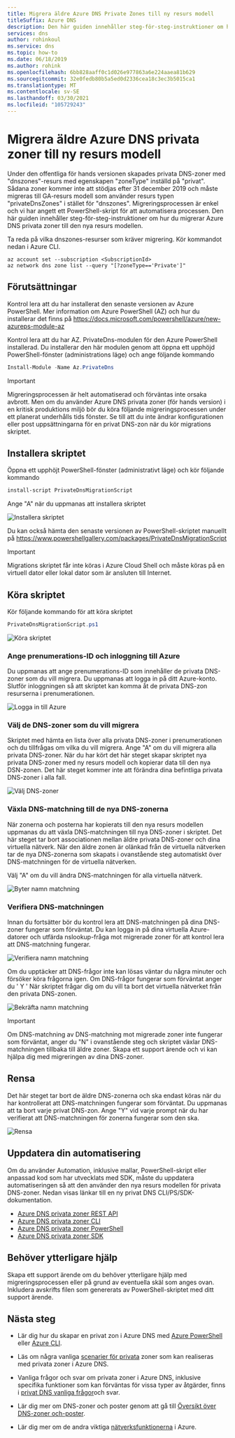 ```yaml
---
title: Migrera äldre Azure DNS Private Zones till ny resurs modell
titleSuffix: Azure DNS
description: Den här guiden innehåller steg-för-steg-instruktioner om hur du migrerar äldre privata DNS-zoner till den senaste resurs modellen
services: dns
author: rohinkoul
ms.service: dns
ms.topic: how-to
ms.date: 06/18/2019
ms.author: rohink
ms.openlocfilehash: 6bb828aaff0c1d026e977863a6e224aaea81b629
ms.sourcegitcommit: 32e0fedb80b5a5ed0d2336cea18c3ec3b5015ca1
ms.translationtype: MT
ms.contentlocale: sv-SE
ms.lasthandoff: 03/30/2021
ms.locfileid: "105729243"
---
```

# <a name="migrating-legacy-azure-dns-private-zones-to-new-resource-model"></a>Migrera äldre Azure DNS privata zoner till ny resurs modell

Under den offentliga för hands versionen skapades privata DNS-zoner med "dnszones"-resurs med egenskapen "zoneType" inställd på "privat". Sådana zoner kommer inte att stödjas efter 31 december 2019 och måste migreras till GA-resurs modell som använder resurs typen "privateDnsZones" i stället för "dnszones". Migreringsprocessen är enkel och vi har angett ett PowerShell-skript för att automatisera processen. Den här guiden innehåller steg-för-steg-instruktioner om hur du migrerar Azure DNS privata zoner till den nya resurs modellen.

Ta reda på vilka dnszones-resurser som kräver migrering. Kör kommandot nedan i Azure CLI.
```azurecli
az account set --subscription <SubscriptionId>
az network dns zone list --query "[?zoneType=='Private']"
```

## <a name="prerequisites"></a>Förutsättningar

Kontrol lera att du har installerat den senaste versionen av Azure PowerShell. Mer information om Azure PowerShell (AZ) och hur du installerar det finns på https://docs.microsoft.com/powershell/azure/new-azureps-module-az

Kontrol lera att du har AZ. PrivateDns-modulen för den Azure PowerShell installerad. Du installerar den här modulen genom att öppna ett upphöjd PowerShell-fönster (administrations läge) och ange följande kommando

```powershell
Install-Module -Name Az.PrivateDns
```

>[!IMPORTANT]
>Migreringsprocessen är helt automatiserad och förväntas inte orsaka avbrott. Men om du använder Azure DNS privata zoner (för hands version) i en kritisk produktions miljö bör du köra följande migreringsprocessen under ett planerat underhålls tids fönster. Se till att du inte ändrar konfigurationen eller post uppsättningarna för en privat DNS-zon när du kör migrations skriptet.

## <a name="installing-the-script"></a>Installera skriptet

Öppna ett upphöjt PowerShell-fönster (administrativt läge) och kör följande kommando

```powershell
install-script PrivateDnsMigrationScript
```

Ange "A" när du uppmanas att installera skriptet

![Installera skriptet](./media/private-dns-migration-guide/install-migration-script.png)

Du kan också hämta den senaste versionen av PowerShell-skriptet manuellt på https://www.powershellgallery.com/packages/PrivateDnsMigrationScript

>[!IMPORTANT]
>Migrations skriptet får inte köras i Azure Cloud Shell och måste köras på en virtuell dator eller lokal dator som är ansluten till Internet.

## <a name="running-the-script"></a>Köra skriptet

Kör följande kommando för att köra skriptet

```powershell
PrivateDnsMigrationScript.ps1
```

![Köra skriptet](./media/private-dns-migration-guide/running-migration-script.png)

### <a name="enter-the-subscription-id-and-sign-in-to-azure"></a>Ange prenumerations-ID och inloggning till Azure

Du uppmanas att ange prenumerations-ID som innehåller de privata DNS-zoner som du vill migrera. Du uppmanas att logga in på ditt Azure-konto. Slutför inloggningen så att skriptet kan komma åt de privata DNS-zon resurserna i prenumerationen.

![Logga in till Azure](./media/private-dns-migration-guide/login-migration-script.png)

### <a name="select-the-dns-zones-you-want-to-migrate"></a>Välj de DNS-zoner som du vill migrera

Skriptet med hämta en lista över alla privata DNS-zoner i prenumerationen och du tillfrågas om vilka du vill migrera. Ange "A" om du vill migrera alla privata DNS-zoner. När du har kört det här steget skapar skriptet nya privata DNS-zoner med ny resurs modell och kopierar data till den nya DSN-zonen. Det här steget kommer inte att förändra dina befintliga privata DNS-zoner i alla fall.

![Välj DNS-zoner](./media/private-dns-migration-guide/migratezone-migration-script.png)

### <a name="switching-dns-resolution-to-the-new-dns-zones"></a>Växla DNS-matchning till de nya DNS-zonerna

När zonerna och posterna har kopierats till den nya resurs modellen uppmanas du att växla DNS-matchningen till nya DNS-zoner i skriptet. Det här steget tar bort associationen mellan äldre privata DNS-zoner och dina virtuella nätverk. När den äldre zonen är olänkad från de virtuella nätverken tar de nya DNS-zonerna som skapats i ovanstående steg automatiskt över DNS-matchningen för de virtuella nätverken.

Välj "A" om du vill ändra DNS-matchningen för alla virtuella nätverk.

![Byter namn matchning](./media/private-dns-migration-guide/switchresolution-migration-script.png)

### <a name="verify-the-dns-resolution"></a>Verifiera DNS-matchningen

Innan du fortsätter bör du kontrol lera att DNS-matchningen på dina DNS-zoner fungerar som förväntat. Du kan logga in på dina virtuella Azure-datorer och utfärda nslookup-fråga mot migrerade zoner för att kontrol lera att DNS-matchning fungerar.

![Verifiera namn matchning](./media/private-dns-migration-guide/verifyresolution-migration-script.png)

Om du upptäcker att DNS-frågor inte kan lösas väntar du några minuter och försöker köra frågorna igen. Om DNS-frågor fungerar som förväntat anger du ' Y ' När skriptet frågar dig om du vill ta bort det virtuella nätverket från den privata DNS-zonen.

![Bekräfta namn matchning](./media/private-dns-migration-guide/confirmresolution-migration-script.png)

>[!IMPORTANT]
>Om DNS-matchning av DNS-matchning mot migrerade zoner inte fungerar som förväntat, anger du "N" i ovanstående steg och skriptet växlar DNS-matchningen tillbaka till äldre zoner. Skapa ett support ärende och vi kan hjälpa dig med migreringen av dina DNS-zoner.

## <a name="cleanup"></a>Rensa

Det här steget tar bort de äldre DNS-zonerna och ska endast köras när du har kontrollerat att DNS-matchningen fungerar som förväntat. Du uppmanas att ta bort varje privat DNS-zon. Ange "Y" vid varje prompt när du har verifierat att DNS-matchningen för zonerna fungerar som den ska.

![Rensa](./media/private-dns-migration-guide/cleanup-migration-script.png)

## <a name="update-your-automation"></a>Uppdatera din automatisering

Om du använder Automation, inklusive mallar, PowerShell-skript eller anpassad kod som har utvecklats med SDK, måste du uppdatera automatiseringen så att den använder den nya resurs modellen för privata DNS-zoner. Nedan visas länkar till en ny privat DNS CLI/PS/SDK-dokumentation.
* [Azure DNS privata zoner REST API](/rest/api/dns/privatedns/privatezones)
* [Azure DNS privata zoner CLI](/cli/azure/network/private-dns/link/vnet)
* [Azure DNS privata zoner PowerShell](/powershell/module/az.privatedns/)
* [Azure DNS privata zoner SDK](/dotnet/api/overview/azure/privatedns/management)

## <a name="need-further-help"></a>Behöver ytterligare hjälp

Skapa ett support ärende om du behöver ytterligare hjälp med migreringsprocessen eller på grund av eventuella skäl som anges ovan. Inkludera avskrifts filen som genererats av PowerShell-skriptet med ditt support ärende.

## <a name="next-steps"></a>Nästa steg

* Lär dig hur du skapar en privat zon i Azure DNS med [Azure PowerShell](./private-dns-getstarted-powershell.md) eller [Azure CLI](./private-dns-getstarted-cli.md).

* Läs om några vanliga [scenarier för privata](./private-dns-scenarios.md) zoner som kan realiseras med privata zoner i Azure DNS.

* Vanliga frågor och svar om privata zoner i Azure DNS, inklusive specifika funktioner som kan förväntas för vissa typer av åtgärder, finns i [privat DNS vanliga frågor](./dns-faq-private.md)och svar.

* Lär dig mer om DNS-zoner och poster genom att gå till [Översikt över DNS-zoner och-poster](dns-zones-records.md).

* Lär dig mer om de andra viktiga [nätverksfunktionerna](../networking/networking-overview.md) i Azure.
